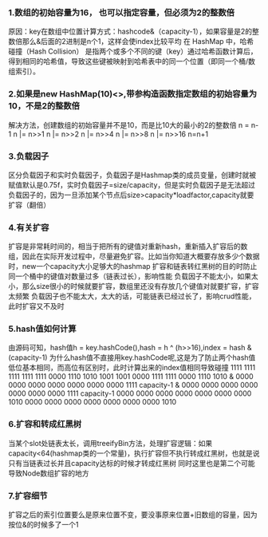 ### 1.数组的初始容量为16， 也可以指定容量，但必须为2的整数倍
原因：key在数组中位置计算方式：hashcode&（capacity-1），如果容量是2的整数倍那么&后面的2进制是n个1，这样会使index比较平均
在 HashMap 中，哈希碰撞（Hash Collision） 是指两个或多个不同的键（key）通过哈希函数计算后，得到相同的哈希值，导致这些键被映射到哈希表中的同一个位置（即同一个桶/数组索引）。
### 2.如果是new HashMap(10)<>,带参构造函数指定数组的初始容量为10，不是2的整数倍
解决方法，创建数组的初始容量并不是10，而是比10大的最小的2的整数倍
n = n-1
n |= n>>1
n |= n>>2
n |= n>>4
n |= n>>8
n |= n>>16
n=n+1
### 3.负载因子
区分负载因子和实时负载因子，负载因子是Hashmap类的成员变量，创建时就被赋值默认是0.75f，实时负载因子=size/capacity，但是实时负载因子是无法超过负载因子的，因为一旦添加某个节点后size>capacity*loadfactor,capacity就要扩容（翻倍）
### 4.有关扩容
扩容是非常耗时间的，相当于把所有的键值对重新hash，重新插入扩容后的数组，因此在实际开发过程中，尽量避免扩容。比如当你知道大概要存放多少个数据时，new一个capacity大小足够大的hashmap
扩容和链表转红黑树的目的时防止同一个桶中的键值对数量过多（链表过长），影响性能
负载因子不能太小，如果太小，那么size很小的时候就要扩容，数组里还没有存放几个键值对就要扩容，扩容太频繁
负载因子也不能太大，太大的话，可能链表已经过长了，影响crud性能，此时扩容又不及时
### 5.hash值如何计算
由源码可知，hash值h = key.hashCode(),hash = h ^ (h>>16),index = hash & (capacity-1)
为什么hash值不直接用key.hashCode呢,这是为了防止两个hash值低位基本相同，而高位有区别时，此时计算出来的index值相同导致碰撞
  1111 1111 1111 1111 1111 0000 1110 1010                   1001 1001 0000 1111 1111 0000 1110 1010
& 0000 0000 0000 0000 0000 0000 0000 1111 capacity-1      & 0000 0000 0000 0000 0000 0000 0000 1111 capacity-1
  0000 0000 0000 0000 0000 0000 0000 1010                   0000 0000 0000 0000 0000 0000 0000 1010
### 6.扩容和转成红黑树
  当某个slot处链表太长，调用treeifyBin方法，处理扩容逻辑：如果capacity<64(hashmap类的一个常量)，执行扩容但不执行转成红黑树，也就是说只有当链表过长并且capacity达标的时候才转成红黑树
  同时这里也是第二个可能导致Node数组扩容的地方
### 7.扩容细节
扩容之后的索引位置要么是原来位置不变，要没事原来位置+旧数组的容量，因为按位&的时候多了一个1
